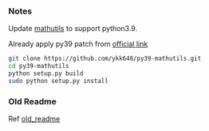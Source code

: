### Notes

Update [mathutils](https://pypi.org/project/mathutils/) to support python3.9.

Already apply py39 patch from [official link](https://gitlab.com/ideasman42/blender-mathutils/uploads/aebb580ffe731f0d0b56d9dc7463b5c6/Py39-PyNoArgsFucntion-20210809.patch)

```sh
git clone https://github.com/ykk648/py39-mathutils.git
cd py39-mathutils
python setup.py build
sudo python setup.py install
```

### Old Readme

Ref [old_readme](./old_readme.rst)
